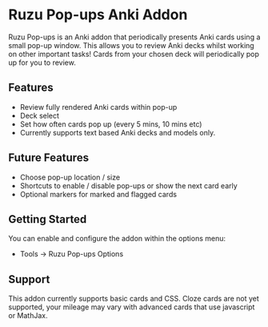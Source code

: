 # Ruzu Pop-ups Anki Addon

Ruzu Pop-ups is an Anki addon that periodically presents Anki cards using a small pop-up window.
This allows you to review Anki decks whilst working on other important tasks!
Cards from your chosen deck will periodically pop up for you to review.

## Features
- Review fully rendered Anki cards within pop-up
- Deck select
- Set how often cards pop up (every 5 mins, 10 mins etc)
- Currently supports text based Anki decks and models only.

## Future Features
- Choose pop-up location / size
- Shortcuts to enable / disable pop-ups or show the next card early
- Optional markers for marked and flagged cards

## Getting Started
You can enable and configure the addon within the options menu:

- Tools -> Ruzu Pop-ups Options

## Support
This addon currently supports basic cards and CSS.
Cloze cards are not yet supported, your mileage may vary with advanced cards that use javascript or MathJax.


